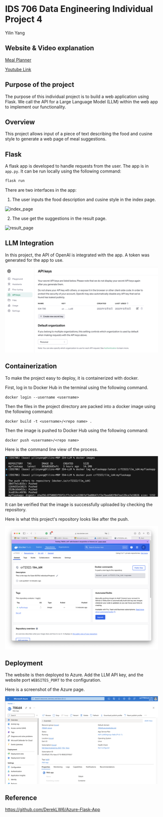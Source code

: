 
# IDS 706 Data Engineering Individual Project 4

Yilin Yang 

## Website & Video explanation
[Meal Planner](https://706id4.azurewebsites.net)


[Youtube Link]()

## Purpose of the project

The purpose of this individual project is to build a web application using Flask. We call the API for a Large Language Model (LLM) within the web app to implement our functionality.


## Overview

This project allows input of a piece of text describing the food and cusine style to generate a web page of meal suggestions.

## Flask

A flask app is developed to handle requests from the user. The app is in `app.py`. It can be run locally using the following command:

```bash
flask run
```

There are two interfaces in the app: 

1. The user inputs the food description and cusine style in the index page.

![index_page](pics/input.png)

2. The use get the suggestions in the result page.

![result_page](pics/output.png)

## LLM Integration

In this project, the API of OpenAI is integrated with the app. A token was generated for the app to use.

![openai](pics/openai_api.png)

## Containerization

To make the project easy to deploy, it is containerized with docker.

First, log in to Docker Hub in the terminal using the following command.

`docker login --username <username>`


Then the files in the project directory are packed into a docker image using the following command:

`docker build -t <username>/<repo name> .`


Then the image is pushed to Docker Hub using the following command:

`docker push <username>/<repo name>`

Here is the command line view of the process.

![docker_hub](pics/push_commands.png)

It can be verified that the image is successfully uploaded by checking the repository.

Here is what this project's repository looks like after the push.

![docker_hub_repo](pics/docker_hub.png)

## Deployment

The website is then deployed to Azure. Add the LLM API key, and the website port `WEBSITES_PORT` to the configuration.

Here is a screenshot of the Azure page.

![app service](pics/azure.png)

## Reference
https://github.com/DerekLW6/Azure-Flask-App





